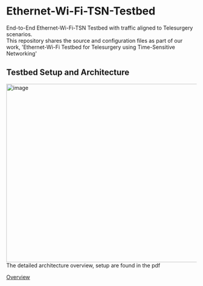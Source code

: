 # Ethernet-Wi-Fi-TSN-Testbed
End-to-End Ethernet-Wi-Fi-TSN Testbed with traffic aligned to Telesurgery scenarios.   
This repository shares the source and configuration files as part of our work,
'Ethernet-Wi-Fi Testbed for Telesurgery using Time-Sensitive Networking'

## Testbed Setup and Architecture  
<img width="1237" height="473" alt="image" src="https://github.com/user-attachments/assets/6d8292ab-122e-44ef-b8c0-fce1db67c94f" />    
The detailed architecture overview, setup are found in the pdf      

[Overview](https://github.com/Abh4git/Ethernet-Wi-Fi-TSN-Testbed/blob/main/Abhilash-Presentation-Journal-Telesurgery-WiredWiFiOct6v2.pdf)

